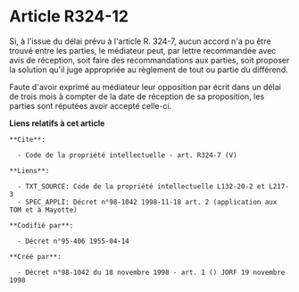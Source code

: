 # Article R324-12

Si, à l'issue du délai prévu à l'article R. 324-7, aucun accord n'a pu être trouvé entre les parties, le médiateur peut, par
lettre recommandée avec avis de réception, soit faire des recommandations aux parties, soit proposer la solution qu'il juge
appropriée au règlement de tout ou partie du différend. 

Faute d'avoir exprimé au médiateur leur opposition par écrit dans un délai de trois mois à compter de la date de réception de
sa proposition, les parties sont réputées avoir accepté celle-ci.

**Liens relatifs à cet article**

	**Cite**:

	  - Code de la propriété intellectuelle - art. R324-7 (V)

	**Liens**:

	  - TXT_SOURCE: Code de la propriété intellectuelle L132-20-2 et L217-3
	  - SPEC_APPLI: Décret n°98-1042 1998-11-18 art. 2 (application aux TOM et à Mayotte)

	**Codifié par**:

	  - Décret n°95-406 1955-04-14

	**Créé par**:

	  - Décret n°98-1042 du 18 novembre 1998 - art. 1 () JORF 19 novembre 1998
